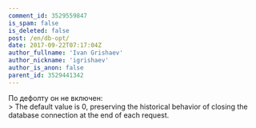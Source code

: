 ```yaml
---
comment_id: 3529559847
is_spam: false
is_deleted: false
post: /en/db-opt/
date: 2017-09-22T07:17:04Z
author_fullname: 'Ivan Grishaev'
author_nickname: 'igrishaev'
author_is_anon: false
parent_id: 3529441342
---
```


<p>По дефолту он не включен:<br>&gt; The default value is 0, preserving the historical behavior of closing the database connection at the end of each request.</p>
